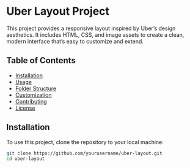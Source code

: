 # Uber Layout Project

This project provides a responsive layout inspired by Uber’s design aesthetics. It includes HTML, CSS, and image assets to create a clean, modern interface that’s easy to customize and extend.

## Table of Contents
- [Installation](#installation)
- [Usage](#usage)
- [Folder Structure](#folder-structure)
- [Customization](#customization)
- [Contributing](#contributing)
- [License](#license)

## Installation

To use this project, clone the repository to your local machine:

```bash
git clone https://github.com/yourusername/uber-layout.git
cd uber-layout

